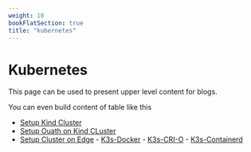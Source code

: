 ```yaml
---
weight: 10
bookFlatSection: true
title: "kubernetes"
---
```


# Kubernetes

This page can be used to present upper level content for blogs. 

You can even build content of table like this

- [Setup Kind Cluster](/docs/Kubernetes/kind-cluster)
- [Setup Ouath on Kind CLuster](/docs/Kubernetes/Setup-Ouath)
- [Setup Cluster on Edge](/docs/Kubernetes/Edge)
         - [K3s-Docker](/docs/Kubernetes/Edge/docker-k3s)
         - [K3s-CRI-O](/docs/Kubernetes/Edge/crio-k3s)
         - [K3s-Containerd](/docs/Kubernetes/Edge/containerd-k3s)
